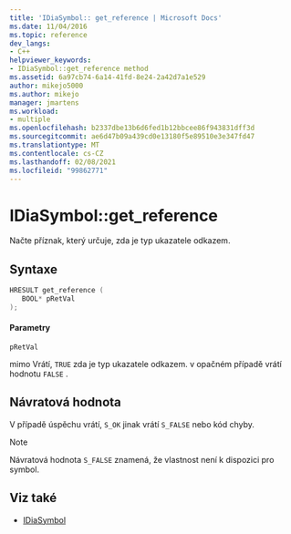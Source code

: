 ```yaml
---
title: 'IDiaSymbol:: get_reference | Microsoft Docs'
ms.date: 11/04/2016
ms.topic: reference
dev_langs:
- C++
helpviewer_keywords:
- IDiaSymbol::get_reference method
ms.assetid: 6a97cb74-6a14-41fd-8e24-2a42d7a1e529
author: mikejo5000
ms.author: mikejo
manager: jmartens
ms.workload:
- multiple
ms.openlocfilehash: b2337dbe13b6d6fed1b12bbcee86f943831dff3d
ms.sourcegitcommit: ae6d47b09a439cd0e13180f5e89510e3e347fd47
ms.translationtype: MT
ms.contentlocale: cs-CZ
ms.lasthandoff: 02/08/2021
ms.locfileid: "99862771"
---
```

# <a name="idiasymbolget_reference"></a>IDiaSymbol::get_reference
Načte příznak, který určuje, zda je typ ukazatele odkazem.

## <a name="syntax"></a>Syntaxe

```C++
HRESULT get_reference ( 
   BOOL* pRetVal
);
```

#### <a name="parameters"></a>Parametry
 `pRetVal`

mimo Vrátí, `TRUE` zda je typ ukazatele odkazem. v opačném případě vrátí hodnotu `FALSE` .

## <a name="return-value"></a>Návratová hodnota
 V případě úspěchu vrátí, `S_OK` jinak vrátí `S_FALSE` nebo kód chyby.

> [!NOTE]
> Návratová hodnota `S_FALSE` znamená, že vlastnost není k dispozici pro symbol.

## <a name="see-also"></a>Viz také
- [IDiaSymbol](../../debugger/debug-interface-access/idiasymbol.md)